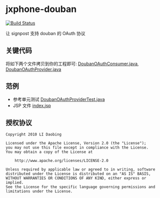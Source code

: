# jxphone-douban

[![Build Status](https://secure.travis-ci.org/lidaobing/douban-java-signpost.svg?branch=master)](http://travis-ci.org/lidaobing/douban-java-signpost)

让 signpost 支持 douban 的 OAuth 协议

## 关键代码

将如下两个文件拷贝到你的工程即可: [DoubanOAuthConsumer.java](http://github.com/lidaobing/douban-java-signpost/blob/master/jxphone-douban/src/main/java/com/jxphone/douban/DoubanOAuthConsumer.java), [DoubanOAuthProvider.java](http://github.com/lidaobing/douban-java-signpost/blob/master/jxphone-douban/src/main/java/com/jxphone/douban/DoubanOAuthProvider.java)

## 范例

* 参考单元测试 [DoubanOAuthProviderTest.java](http://github.com/lidaobing/douban-java-signpost/blob/master/jxphone-douban/src/test/java/com/jxphone/douban/DoubanOAuthProviderTest.java)
* JSP 文件 [index.jsp](http://github.com/lidaobing/douban-java-signpost/blob/master/jxphone-douban-webapp/src/main/webapp/index.jsp)

## 授权协议

```
Copyright 2010 LI Daobing

Licensed under the Apache License, Version 2.0 (the "License");
you may not use this file except in compliance with the License.
You may obtain a copy of the License at

    http://www.apache.org/licenses/LICENSE-2.0

Unless required by applicable law or agreed to in writing, software
distributed under the License is distributed on an "AS IS" BASIS,
WITHOUT WARRANTIES OR CONDITIONS OF ANY KIND, either express or implied.
See the License for the specific language governing permissions and
limitations under the License.
```
